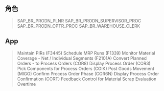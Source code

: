 ## 角色
> SAP_BR_PRODN_PLNR
> SAP_BR_PRODN_SUPERVISOR_PROC
> SAP_BR_PRODN_OPTR_PROC
> SAP_BR_WAREHOUSE_CLERK
## App
> Maintain PIRs (F3445)
> Schedule MRP Runs (F1339)
> Monitor Material Coverage - Net / Individual Segments (F2101A)
> Convert Planned Orders - to Process Orders (COR8)
> Display Process Order (COR3)
> Pick Components for Process Orders (COIK)
> Post Goods Movement (MIGO)
> Confirm Process Order Phase (COR6N)
> Display Process Order Confirmation (CORT)
> Feedback Control for Material Scrap Evaluation Overtime
